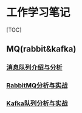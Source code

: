 # 工作学习笔记



[TOC]



##  MQ(rabbit&kafka)

### [消息队列介绍与分析](2020-03-07-mq.md)

### [RabbitMQ分析与实战](2020-03-07-mq-rabbit.md)

### [Kafka队列分析与实战](2020-03-07-mq-kafka.md)

